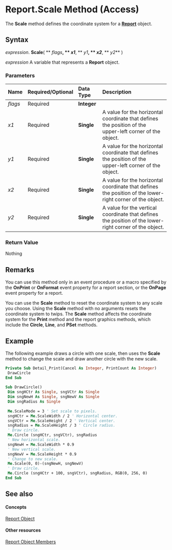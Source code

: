 
# Report.Scale Method (Access)

The  **Scale** method defines the coordinate system for a **[Report](6f77c1b4-a9ce-7caa-204c-fe0755c6f9df.md)** object.


## Syntax

 _expression_. **Scale**( ** _flags_**, ** _x1_**, ** _y1_**, ** _x2_**, ** _y2_** )

 _expression_ A variable that represents a **Report** object.


### Parameters



|**Name**|**Required/Optional**|**Data Type**|**Description**|
|:-----|:-----|:-----|:-----|
| _flags_|Required|**Integer**||
| _x1_|Required|**Single**| A value for the horizontal coordinate that defines the position of the upper-left corner of the object.|
| _y1_|Required|**Single**| A value for the horizontal coordinate that defines the position of the upper-left corner of the object.|
| _x2_|Required|**Single**|A value for the horizontal coordinate that defines the position of the lower-right corner of the object.|
| _y2_|Required|**Single**|A value for the vertical coordinate that defines the position of the lower-right corner of the object.|

### Return Value

Nothing


## Remarks

You can use this method only in an event procedure or a macro specified by the  **OnPrint** or **OnFormat** event property for a report section, or the **OnPage** event property for a report.

You can use the  **Scale** method to reset the coordinate system to any scale you choose. Using the **Scale** method with no arguments resets the coordinate system to twips. The **Scale** method affects the coordinate system for the **Print** method and the report graphics methods, which include the **Circle**, **Line**, and **PSet** methods.


## Example

The following example draws a circle with one scale, then uses the  **Scale** method to change the scale and draw another circle with the new scale.


```vb
Private Sub Detail_Print(Cancel As Integer, PrintCount As Integer) 
 DrawCircle 
End Sub 
 
Sub DrawCircle() 
 Dim sngHCtr As Single, sngVCtr As Single 
 Dim sngNewH As Single, sngNewV As Single 
 Dim sngRadius As Single 
 
 Me.ScaleMode = 3 ' Set scale to pixels. 
 sngHCtr = Me.ScaleWidth / 2 ' Horizontal center. 
 sngVCtr = Me.ScaleHeight / 2 ' Vertical center. 
 sngRadius = Me.ScaleHeight / 3 ' Circle radius. 
 ' Draw circle. 
 Me.Circle (sngHCtr, sngVCtr), sngRadius 
 ' New horizontal scale. 
 sngNewH = Me.ScaleWidth * 0.9 
 ' New vertical scale. 
 sngNewV = Me.ScaleHeight * 0.9 
 ' Change to new scale. 
 Me.Scale(0, 0)-(sngNewH, sngNewV) 
 ' Draw circle. 
 Me.Circle (sngHCtr + 100, sngVCtr), sngRadius, RGB(0, 256, 0) 
End Sub
```


## See also


#### Concepts


[Report Object](6f77c1b4-a9ce-7caa-204c-fe0755c6f9df.md)
#### Other resources


[Report Object Members](73370a33-1ca0-da4d-9e36-88011bc2b93e.md)
